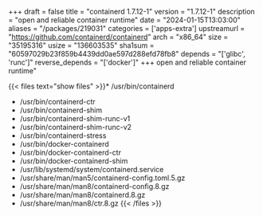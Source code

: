 +++
draft = false
title = "containerd 1.7.12-1"
version = "1.7.12-1"
description = "open and reliable container runtime"
date = "2024-01-15T13:03:00"
aliases = "/packages/219031"
categories = ['apps-extra']
upstreamurl = "https://github.com/containerd/containerd"
arch = "x86_64"
size = "35195316"
usize = "136603535"
sha1sum = "60597029b23f859b4439dd0ae597d288efd78fb8"
depends = "['glibc', 'runc']"
reverse_depends = "['docker']"
+++
open and reliable container runtime"

{{< files text="show files" >}}* /usr/bin/containerd
* /usr/bin/containerd-ctr
* /usr/bin/containerd-shim
* /usr/bin/containerd-shim-runc-v1
* /usr/bin/containerd-shim-runc-v2
* /usr/bin/containerd-stress
* /usr/bin/docker-containerd
* /usr/bin/docker-containerd-ctr
* /usr/bin/docker-containerd-shim
* /usr/lib/systemd/system/containerd.service
* /usr/share/man/man5/containerd-config.toml.5.gz
* /usr/share/man/man8/containerd-config.8.gz
* /usr/share/man/man8/containerd.8.gz
* /usr/share/man/man8/ctr.8.gz
{{< /files >}}